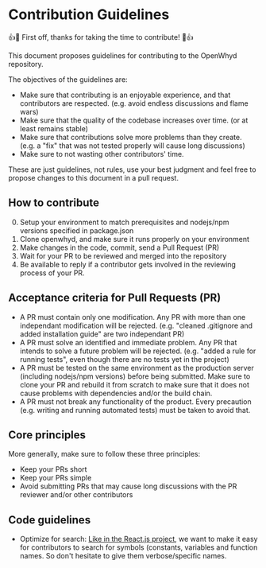 # Contribution Guidelines

:+1::tada: First off, thanks for taking the time to contribute! :tada::+1:

This document proposes guidelines for contributing to the OpenWhyd repository.

The objectives of the guidelines are:

- Make sure that contributing is an enjoyable experience, and that contributors are respected. (e.g. avoid endless discussions and flame wars)
- Make sure that the quality of the codebase increases over time. (or at least remains stable)
- Make sure that contributions solve more problems than they create. (e.g. a "fix" that was not tested properly will cause long discussions)
- Make sure to not wasting other contributors' time.

These are just guidelines, not rules, use your best judgment and feel free to propose changes to this document in a pull request.

## How to contribute

0. Setup your environment to match prerequisites and nodejs/npm versions specified in package.json
1. Clone openwhyd, and make sure it runs properly on your environment
2. Make changes in the code, commit, send a Pull Request (PR)
3. Wait for your PR to be reviewed and merged into the repository
4. Be available to reply if a contributor gets involved in the reviewing process of your PR.

## Acceptance criteria for Pull Requests (PR)

- A PR must contain only one modification. Any PR with more than one independant modification will be rejected. (e.g. "cleaned .gitignore and added installation guide" are two independant PR)
- A PR must solve an identified and immediate problem. Any PR that intends to solve a future problem will be rejected. (e.g. "added a rule for running tests", even though there are no tests yet in the project)
- A PR must be tested on the same environment as the production server (including nodejs/npm versions) before being submitted. Make sure to clone your PR and rebuild it from scratch to make sure that it does not cause problems with dependencies and/or the build chain.
- A PR must not break any functionality of the product. Every precaution (e.g. writing and running automated tests) must be taken to avoid that.

## Core principles

More generally, make sure to follow these three principles:
- Keep your PRs short
- Keep your PRs simple
- Avoid submitting PRs that may cause long discussions with the PR reviewer and/or other contributors

## Code guidelines

- Optimize for search: [Like in the React.js project](https://facebook.github.io/react/contributing/design-principles.html), we want to make it easy for contributors to search for symbols (constants, variables and function names. So don't hesitate to give them verbose/specific names.

